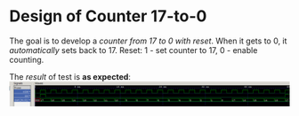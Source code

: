 # Design of Counter 17-to-0

The goal is to develop a *counter from 17 to 0 with reset*. When it gets to 0, it *automatically* sets back to 17. Reset: 1 - set counter to 17, 0 - enable counting.

The *result* of test is **as expected**:
![](test_result.png)